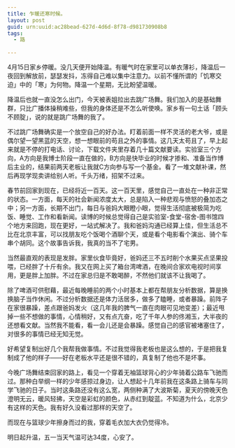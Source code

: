 ```yaml
---
title: 乍暖还寒时候。
layout: post
guid: urn:uuid:ac28bead-627d-4d6d-8f78-d981730908b8
tags:
  - 路
  
---
```


4月15日家乡停暖。没几天便开始降温。有暖气时在家里可以单衣薄衫，降温后一夜回到解放前，瑟瑟发抖，冻得自己难以集中注意力。以前不懂所谓的「饥寒交迫」中的「寒」为何物。降温一个星期，无比盼望温暖。

降温后也就一直没怎么出门，今天被表姐拉出去跳广场舞。我们加入的是基础舞群，只比广播体操稍难些，但我的身体还是不怎么听使唤。家乡有一句土话「顾头不顾腚」，说的就是跳广场舞的我了。

不过跳广场舞确实是一个放空自己的好办法。盯着前面一样不灵活的老大爷，或是偶尔望一望黑蓝的天空，想一想眼前的苟且之外的事情。这几天太苟且了，早上起来就是不停的打电话、讨论，下载文件夹里存着几十篇文献要读。实验室三个方向，A方向是我博士阶段一直在做的，B方向是快毕业的时候才掺和、准备当作博后主业的，结果前两天老板让我就C方向参与写一个基金。看了一堆文献补课，然后再现学现卖讲给别人听。千头万绪，招架不过来。

春节前回家到现在，已经将近一百天。这一百天里，感觉自己一直处在一种非正常的状态。一方面，每天的社会新闻浓度太大，总是陷入一种悲观与愤怒的叠加态之中；另一方面，长期不出门，每日与爸妈大眼瞪小眼，觉得生活彻底被极简为吃饭、睡觉、工作和看新闻。读博的时候总觉得自己是实验室-食堂-宿舍-图书馆四个地方来回跑，现在更好，一站式解决了。我和爸妈沟通已经算上佳，但生活总不比在北京丰富，可以找朋友吃个饭喝个酒聊个天，或是看个电影看个演出、骑个车串个胡同。这个故事告诉我，我真的当不了宅男。

当然最直观的表现是发胖。家里伙食毕竟好，爸妈还三不五时削个水果买点坚果投喂，已经胖了十斤有余。我又在网上买了箱台湾啤酒，在晚间合家欢电视时间享用，更是胖上加胖。不过在家总归是不敢喝醉，不然他们就该不让我喝了。

除了啤酒可供慰藉，最近每晚睡前的两个小时基本上都在帮朋友分析数据，算是换换脑子当作休闲。不过分析数据还是体力活居多，做多了瞌睡，或者暴躁。前阵子在家很暴躁，差点跟爸妈发火（这几年我的脾气一直在肉眼可见地变差）；最近甩掉一些不想做的事情，心情稍好，又有点亢奋，吃了千年人参的佟湘玉，大半夜的还想看文献。当然我不能看，看一会儿还是会暴躁。感觉自己的感官被堵塞住了，对很多的事情已经无知无觉。

好希望复制出好几个我帮我做事情。不过我觉得我老板也是这么想的，于是把我复制成了他的样子——好在老板水平还是很不错的，真复制了他也不是坏事。

今晚广场舞结束回家的路上，看见一个穿着无袖篮球背心的少年骑着公路车飞驰而过。那种白举纲一样的少年感掠过身边，让人想起十几年前我在这条路上骑车与同学飞驰的日子。当时这条路还没有这么宽，两侧种满了大波斯菊，夏天的傍晚天色澄明无云，暖风轻拂，天空是彩虹的颜色，从赤红到靛蓝。不知道为什么，北京少有这样的天色。我有好久没看过那样的天空了。

而现在与篮球少年擦身而过的我，穿着毛衣加大衣仍觉得冷。

明日起升温，五一当天气温可达34度，心安了。